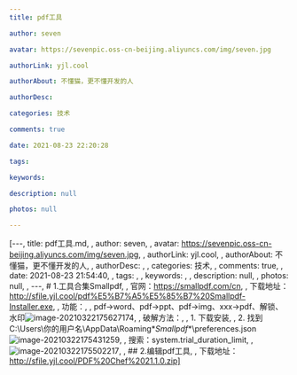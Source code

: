 ```yaml
---
title: pdf工具

author: seven

avatar: https://sevenpic.oss-cn-beijing.aliyuncs.com/img/seven.jpg

authorLink: yjl.cool

authorAbout: 不懂猫，更不懂开发的人

authorDesc: 

categories: 技术

comments: true

date: 2021-08-23 22:20:28

tags: 

keywords: 

description: null

photos: null

---
```

[---, title: pdf工具.md, , author: seven, , avatar: https://sevenpic.oss-cn-beijing.aliyuncs.com/img/seven.jpg, , authorLink: yjl.cool, , authorAbout: 不懂猫，更不懂开发的人, , authorDesc: , , categories: 技术, , comments: true, , date: 2021-08-23 21:54:40, , tags: , , keywords: , , description: null, , photos: null, , ---, # 1.工具合集Smallpdf, , 官网：https://smallpdf.com/cn, , 下载地址：http://sfile.yjl.cool/pdf%E5%B7%A5%E5%85%B7%20Smallpdf-Installer.exe, , 功能：, , pdf->word、pdf->ppt、pdf->img、xxx->pdf、解锁、水印![image-20210322175627174](https://sevenpic.oss-cn-beijing.aliyuncs.com/img/image-20210322175627174.png), , 破解方法：, , 1. 下载安装, , 2. 找到C:\Users\你的用户名\AppData\Roaming\**Smallpdf**\preferences.json![image-20210322175431259](https://sevenpic.oss-cn-beijing.aliyuncs.com/img/image-20210322175431259.png), ,    搜索：system.trial_duration_limit, ,    ![image-20210322175502217](https://sevenpic.oss-cn-beijing.aliyuncs.com/img/image-20210322175502217.png), , ## 2.编辑pdf工具, , 下载地址：http://sfile.yjl.cool/PDF%20Chef%2021.1.0.zip]
